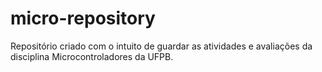 # micro-repository
Repositório criado com o intuito de guardar as atividades e avaliações da disciplina Microcontroladores da UFPB.
